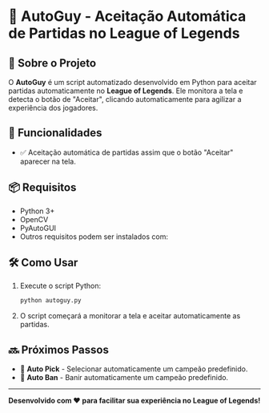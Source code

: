 # 🤖 AutoGuy - Aceitação Automática de Partidas no League of Legends

## 📌 Sobre o Projeto
O **AutoGuy** é um script automatizado desenvolvido em Python para aceitar partidas automaticamente no **League of Legends**. Ele monitora a tela e detecta o botão de "Aceitar", clicando automaticamente para agilizar a experiência dos jogadores.

## 🚀 Funcionalidades
- ✅ Aceitação automática de partidas assim que o botão "Aceitar" aparecer na tela.

## 📦 Requisitos
- Python 3+
- OpenCV
- PyAutoGUI
- Outros requisitos podem ser instalados com:

## 🛠️ Como Usar
1. Execute o script Python:
   ```sh
   python autoguy.py
   ```
2. O script começará a monitorar a tela e aceitar automaticamente as partidas.

## 🔜 Próximos Passos
- 🎯 **Auto Pick** - Selecionar automaticamente um campeão predefinido.
- 🚫 **Auto Ban** - Banir automaticamente um campeão predefinido.

---
**Desenvolvido com ❤️ para facilitar sua experiência no League of Legends!**

